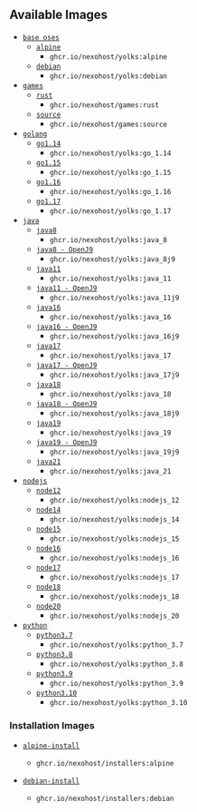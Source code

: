 
## Available Images

* [`base oses`](https://github.com/nexohost/yolks/tree/master/oses)
  * [`alpine`](https://github.com/nexohost/yolks/tree/master/oses/alpine)
    * `ghcr.io/nexohost/yolks:alpine`
  * [`debian`](https://github.com/nexohost/yolks/tree/master/oses/debian)
    * `ghcr.io/nexohost/yolks:debian`
* [`games`](https://github.com/nexohost/yolks/tree/master/games)
  * [`rust`](https://github.com/nexohost/yolks/tree/master/games/rust)
    * `ghcr.io/nexohost/games:rust`
  * [`source`](https://github.com/nexohost/yolks/tree/master/games/source)
    * `ghcr.io/nexohost/games:source`
* [`golang`](https://github.com/nexohost/yolks/tree/master/go)
  * [`go1.14`](https://github.com/nexohost/yolks/tree/master/go/1.14)
    * `ghcr.io/nexohost/yolks:go_1.14`
  * [`go1.15`](https://github.com/nexohost/yolks/tree/master/go/1.15)
    * `ghcr.io/nexohost/yolks:go_1.15`
  * [`go1.16`](https://github.com/nexohost/yolks/tree/master/go/1.16)
    * `ghcr.io/nexohost/yolks:go_1.16`
  * [`go1.17`](https://github.com/nexohost/yolks/tree/master/go/1.17)
    * `ghcr.io/nexohost/yolks:go_1.17`
* [`java`](https://github.com/nexohost/yolks/tree/master/java)
  * [`java8`](https://github.com/nexohost/yolks/tree/master/java/8)
    * `ghcr.io/nexohost/yolks:java_8`
  * [`java8 - OpenJ9`](https://github.com/nexohost/yolks/tree/master/java/8j9)
    * `ghcr.io/nexohost/yolks:java_8j9`
  * [`java11`](https://github.com/nexohost/yolks/tree/master/java/11)
    * `ghcr.io/nexohost/yolks:java_11`
  * [`java11 - OpenJ9`](https://github.com/nexohost/yolks/tree/master/java/11j9)
    * `ghcr.io/nexohost/yolks:java_11j9`
  * [`java16`](https://github.com/nexohost/yolks/tree/master/java/16)
    * `ghcr.io/nexohost/yolks:java_16`
  * [`java16 - OpenJ9`](https://github.com/nexohost/yolks/tree/master/java/16j9)
    * `ghcr.io/nexohost/yolks:java_16j9`
  * [`java17`](https://github.com/nexohost/yolks/tree/master/java/17)
    * `ghcr.io/nexohost/yolks:java_17`
  * [`java17 - OpenJ9`](https://github.com/nexohost/yolks/tree/master/java/17j9)
    * `ghcr.io/nexohost/yolks:java_17j9`
  * [`java18`](https://github.com/nexohost/yolks/tree/master/java/18)
    * `ghcr.io/nexohost/yolks:java_18`
  * [`java18 - OpenJ9`](https://github.com/nexohost/yolks/tree/master/java/18j9)
    * `ghcr.io/nexohost/yolks:java_18j9`
  * [`java19`](https://github.com/nexohost/yolks/tree/master/java/19)
    * `ghcr.io/nexohost/yolks:java_19`
  * [`java19 - OpenJ9`](https://github.com/nexohost/yolks/tree/master/java/19j9)
    * `ghcr.io/nexohost/yolks:java_19j9`
  * [`java21`](https://github.com/nexohost/yolks/tree/master/java/21)
    * `ghcr.io/nexohost/yolks:java_21`
* [`nodejs`](https://github.com/nexohost/yolks/tree/master/nodejs)
  * [`node12`](https://github.com/nexohost/yolks/tree/master/nodejs/12)
    * `ghcr.io/nexohost/yolks:nodejs_12`
  * [`node14`](https://github.com/nexohost/yolks/tree/master/nodejs/14)
    * `ghcr.io/nexohost/yolks:nodejs_14`
  * [`node15`](https://github.com/nexohost/yolks/tree/master/nodejs/15)
    * `ghcr.io/nexohost/yolks:nodejs_15`
  * [`node16`](https://github.com/nexohost/yolks/tree/master/nodejs/16)
    * `ghcr.io/nexohost/yolks:nodejs_16`
  * [`node17`](https://github.com/nexohost/yolks/tree/master/nodejs/17)
    * `ghcr.io/nexohost/yolks:nodejs_17`
  * [`node18`](https://github.com/nexohost/yolks/tree/master/nodejs/18)
    * `ghcr.io/nexohost/yolks:nodejs_18`
  * [`node20`](https://github.com/nexohost/yolks/tree/master/nodejs/18)
    * `ghcr.io/nexohost/yolks:nodejs_20`
* [`python`](https://github.com/nexohost/yolks/tree/master/python)
  * [`python3.7`](https://github.com/nexohost/yolks/tree/master/python/3.7)
    * `ghcr.io/nexohost/yolks:python_3.7`
  * [`python3.8`](https://github.com/nexohost/yolks/tree/master/python/3.8)
    * `ghcr.io/nexohost/yolks:python_3.8`
  * [`python3.9`](https://github.com/nexohost/yolks/tree/master/python/3.9)
    * `ghcr.io/nexohost/yolks:python_3.9`
  * [`python3.10`](https://github.com/nexohost/yolks/tree/master/python/3.10)
    * `ghcr.io/nexohost/yolks:python_3.10`

### Installation Images

* [`alpine-install`](https://github.com/nexohost/yolks/tree/master/installers/alpine)
  * `ghcr.io/nexohost/installers:alpine`

* [`debian-install`](https://github.com/nexohost/yolks/tree/master/installers/debian)
  * `ghcr.io/nexohost/installers:debian`
